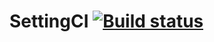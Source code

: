 # SettingCI [![Build status](https://ci.appveyor.com/api/projects/status/hd4hd7b5sba4q79g?svg=true)](https://ci.appveyor.com/project/NAleshina/settingci)
